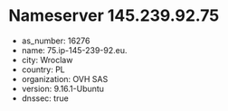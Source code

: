 # Nameserver 145.239.92.75

* as_number: 16276
* name: 75.ip-145-239-92.eu.
* city: Wroclaw
* country: PL
* organization: OVH SAS
* version: 9.16.1-Ubuntu
* dnssec: true
